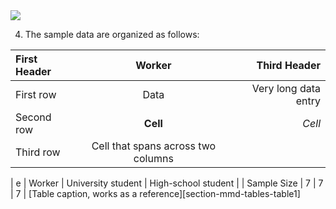 <img src="https://latex.codecogs.com/svg.latex?\Large&space;a+b_i"/>

4. The sample data are organized as follows:


| First Header  | Worker | Third Header         |
| :------------ | :-----------: | -------------------: |
| First row     | Data          | Very long data entry |
| Second row    | **Cell**      | *Cell*               |
| Third row     | Cell that spans across two columns  ||


|  e | Worker | University student | High-school student |
| Sample Size | 7 | 7 | 7 |
[Table caption, works as a reference][section-mmd-tables-table1] 
